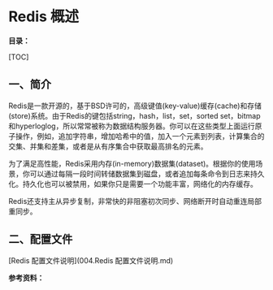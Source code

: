 # Redis 概述

**目录：**

[TOC]


## 一、简介
Redis是一款开源的，基于BSD许可的，高级键值(key-value)缓存(cache)和存储(store)系统。由于Redis的键包括string，hash，list，set，sorted set，bitmap和hyperloglog，所以常常被称为数据结构服务器。你可以在这些类型上面运行原子操作，例如，追加字符串，增加哈希中的值，加入一个元素到列表，计算集合的交集、并集和差集，或者是从有序集合中获取最高排名的元素。

为了满足高性能，Redis采用内存(in-memory)数据集(dataset)。根据你的使用场景，你可以通过每隔一段时间转储数据集到磁盘，或者追加每条命令到日志来持久化。持久化也可以被禁用，如果你只是需要一个功能丰富，网络化的内存缓存。

Redis还支持主从异步复制，非常快的非阻塞初次同步、网络断开时自动重连局部重同步。


## 二、配置文件

[Redis 配置文件说明](004.Redis 配置文件说明.md)


**参考资料：**

